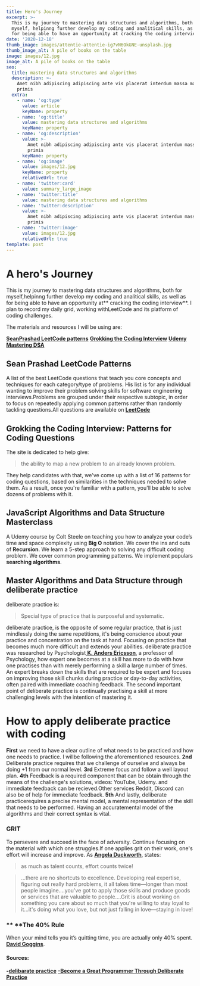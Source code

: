 ```yaml
---
title: Hero's Journey
excerpt: >-
  This is my journey to mastering data structures and algorithms, both for
  myself, helpinng further develop my coding and analitical skills, as well as
  for being able to have an opportunity at cracking the coding interview
date: '2020-12-18'
thumb_image: images/attentie-attentie-ig7vN6OkGNE-unsplash.jpg
thumb_image_alt: A pile of books on the table
image: images/12.jpg
image_alt: A pile of books on the table
seo:
  title: mastering data structures and algorithms
  description: >-
    Amet nibh adipiscing adipiscing ante vis placerat interdum massa massa
    primis
  extra:
    - name: 'og:type'
      value: article
      keyName: property
    - name: 'og:title'
      value: mastering data structures and algorithms
      keyName: property
    - name: 'og:description'
      value: >-
        Amet nibh adipiscing adipiscing ante vis placerat interdum massa massa
        primis
      keyName: property
    - name: 'og:image'
      value: images/12.jpg
      keyName: property
      relativeUrl: true
    - name: 'twitter:card'
      value: summary_large_image
    - name: 'twitter:title'
      value: mastering data structures and algorithms
    - name: 'twitter:description'
      value: >-
        Amet nibh adipiscing adipiscing ante vis placerat interdum massa massa
        primis
    - name: 'twitter:image'
      value: images/12.jpg
      relativeUrl: true
template: post
---
```

# A hero's Journey

This is my journey to mastering data structures and algorithms, both for myself,helpinng further develop my coding and analitical skills, as well as for being able to have an opportunity at\*\* cracking the coding interview\*\*. I plan to record my daily grid, working withLeetCode and its platform of coding challenges.

The materials and resources I will be using are:

[**SeanPrashad LeetCode patterns**](https://seanprashad.com/leetcode-patterns/)
[**Grokking the Coding Interview**](https://www.educative.io/courses/grokking-the-coding-interview)
[**Udemy Mastering DSA**](https://seanprashad.com/leetcode-patterns/)

## Sean Prashad LeetCode Patterns

A list of the best LeetCode questions that teach you core concepts and techniques for each category/type of problems. His list is for any individual wanting to improve their problem solving skills for software engineering interviews.Problems are grouped under their respective subtopic, in order to focus on repeatedly applying common patterns rather than randomly tackling questions.All questions are available on
[**LeetCode**](https://leetcode.com)

## Grokking the Coding Interview: Patterns for Coding Questions

The site is dedicated to help give:

> the ability to map a new problem to an already known problem.


They help candidates with that, we've come up with a list of 16 patterns for coding questions, based on similarities in the techniques needed to solve them. As a result, once you're familiar with a pattern, you'll be able to solve dozens of problems with it.

## JavaScript Algorithms and Data Structure Masterclass

A Udemy course by Colt Steele on teaching you how to analyze your code’s time and space complexity using **Big O** notation.  We cover the ins and outs of **Recursion**.  We learn a 5-step approach to solving any difficult coding problem. We cover common programming patterns. We implement populars **searching algorithms**.

## Master Algorithms and Data Structure through deliberate practice

deliberate practice is: 

> Special type of practice that is purposeful and systematic. 


deliberate practice, is the opposite of some regular practice, that is just mindlessly doing the same repetitions, it's being conscience about your practice and concentration on the task at hand. Focusing on practice that becomes much more difficult and extends your abilities.
deliberate practice was researched by Psychologist[ **K. Anders Ericsson**](https://en.wikipedia.org/wiki/K.\_Anders_Ericsson), a professor of Psychology,  how expert one becomes at a skill has more to do with how one practises than with merely performing a skill a large number of times. An expert breaks down the skills that are required to be expert and focuses on improving those skill chunks during practice or day-to-day activities, often paired with immediate coaching feedback.
The second important point of deliberate practice is continually practising a skill at more challenging levels with the intention of mastering it.



# How to apply deliberate practice with coding

**First** we need to have a clear outline of what needs to be practiced and how one needs to practice. I willbe following the aforementioned resources. **2nd** Deliberate practice requires that we challenge of ourselve and always be doing +1 from our normal level. **3rd** Extreme focus and follow a well layout plan. **4th** Feedback is a required component that can be obtain through the means of the challenge's solutions, videos: YouTube, Udemy. and immediate feedback can be recieved.Other services Reddit, Discord can also be of help for immediate feedback. **5th** And lastly, deliberate practicerequires a precise mental model, a mental representation of the skill that needs to be performed. Having an accuratemental model of the algorithms and their correct syntax is vital.

### GRIT

To persevere and succeed in the face of adversity. Continue focusing on the material with which one struggles.If one applies grit on their work, one's effort will increase and improve. 
As [**Angela Duckworth**](https://en.wikipedia.org/wiki/Angela_Duckworth), states:  

> as much as talent counts, effort counts twice!

>
> ...there are no shortcuts to excellence. Developing real expertise, figuring out really hard problems, it all takes time―longer than most people imagine....you've got to apply those skills and produce goods or services that are valuable to people....Grit is about working on something you care about so much that you're willing to stay loyal to it...it's doing what you love, but not just falling in love―staying in love!

### **&#xA;**The 40% Rule

When your mind tells you it’s quitting time, you are actually only 40% spent.[ **David Goggins**](https://davidgoggins.com).



#### **Sources**:

**-**[**delibarate practice**](https://en.wikipedia.org/wiki/Practice_\(learning_method\)#Deliberate_practice)
[**-Become a Great Programmer Through Deliberate Practice**](https://thelearningprogrammer.com/become-a-great-programmer-through-deliberate-practice\_/)
